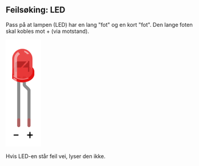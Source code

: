 ## Feilsøking: LED

Pass på at lampen (LED) har en lang "fot" og en kort "fot". Den lange foten skal kobles mot + (via motstand).

![](./LEDPoler.png)

Hvis LED-en står feil vei, lyser den ikke.

